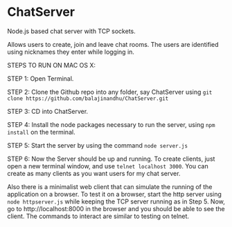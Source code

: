 # ChatServer
Node.js based chat server with TCP sockets.


Allows users to create, join and leave chat rooms. The users are identified using nicknames they enter while logging in. 

STEPS TO RUN ON MAC OS X:

STEP 1: Open Terminal.

STEP 2: Clone the Github repo into any folder, say ChatServer using `git clone https://github.com/balajinandhu/ChatServer.git`

STEP 3: CD into ChatServer.

STEP 4: Install the node packages necessary to run the server, using `npm install` on the terminal.

STEP 5: Start the server by using the command `node server.js`

STEP 6: Now the Server should be up and running. To create clients, just open a new terminal window, and use
`telnet localhost 3000`. You can create as many clients as you want users for my chat server.

Also there is a minimalist web client that can simulate the running of the application on a browser. To test it on a browser, start the http server using `node httpserver.js` while keeping the TCP server running as in Step 5. Now, go to http://localhost:8000 in the browser and you should be able to see the client. The commands to interact are similar to testing on telnet.
